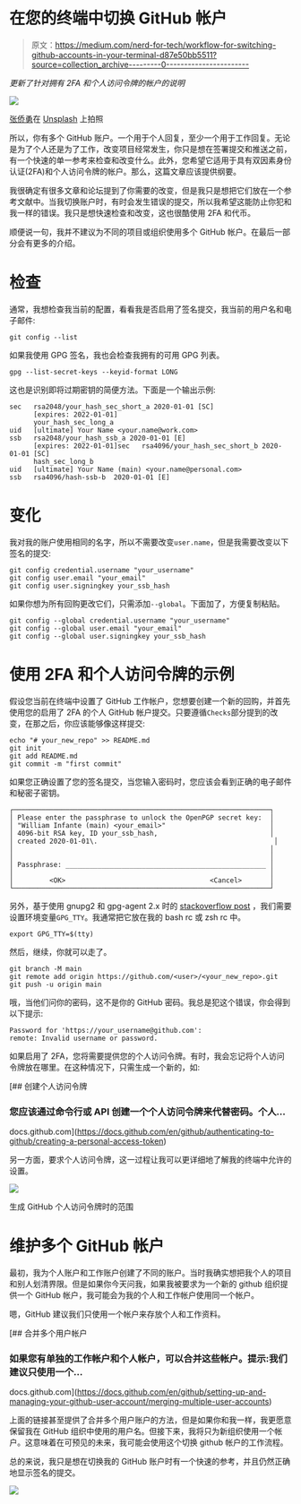 # 在您的终端中切换 GitHub 帐户

> 原文：<https://medium.com/nerd-for-tech/workflow-for-switching-github-accounts-in-your-terminal-d87e50bb5511?source=collection_archive---------0----------------------->

*更新了针对拥有 2FA 和个人访问令牌的帐户的说明*

![](img/c06c1645c9d925775fd8bd1daff153b1.png)

[张侨勇](https://unsplash.com/@yungnoma?utm_source=unsplash&utm_medium=referral&utm_content=creditCopyText)在 [Unsplash](https://unsplash.com/s/photos/switches?utm_source=unsplash&utm_medium=referral&utm_content=creditCopyText) 上拍照

所以，你有多个 GitHub 账户。一个用于个人回复，至少一个用于工作回复。无论是为了个人还是为了工作，改变项目经常发生，你只是想在签署提交和推送之前，有一个快速的单一参考来检查和改变什么。此外，您希望它适用于具有双因素身份认证(2FA)和个人访问令牌的帐户。那么，这篇文章应该提供纲要。

我很确定有很多文章和论坛提到了你需要的改变，但是我只是想把它们放在一个参考文献中。当我切换账户时，有时会发生错误的提交，所以我希望这能防止你犯和我一样的错误。我只是想快速检查和改变，这也很酷使用 2FA 和代币。

顺便说一句，我并不建议为不同的项目或组织使用多个 GitHub 帐户。在最后一部分会有更多的介绍。

# 检查

通常，我想检查我当前的配置，看看我是否启用了签名提交，我当前的用户名和电子邮件:

```
git config --list
```

如果我使用 GPG 签名，我也会检查我拥有的可用 GPG 列表。

```
gpg --list-secret-keys --keyid-format LONG
```

这也是识别即将过期密钥的简便方法。下面是一个输出示例:

```
sec   rsa2048/your_hash_sec_short_a 2020-01-01 [SC]
      [expires: 2022-01-01]
      your_hash_sec_long_a
uid   [ultimate] Your Name <your.name@work.com>
ssb   rsa2048/your_hash_ssb_a 2020-01-01 [E]
      [expires: 2022-01-01]sec   rsa4096/your_hash_sec_short_b 2020-01-01 [SC]
      hash_sec_long_b
uid   [ultimate] Your Name (main) <your.name@personal.com>
ssb   rsa4096/hash-ssb-b  2020-01-01 [E]
```

# 变化

我对我的账户使用相同的名字，所以不需要改变`user.name`，但是我需要改变以下签名的提交:

```
git config credential.username "your_username"
git config user.email "your_email"
git config user.signingkey your_ssb_hash
```

如果你想为所有回购更改它们，只需添加`--global`。下面加了，方便复制粘贴。

```
git config --global credential.username "your_username"
git config --global user.email "your_email"
git config --global user.signingkey your_ssb_hash
```

# 使用 2FA 和个人访问令牌的示例

假设您当前在终端中设置了 GitHub 工作帐户，您想要创建一个新的回购，并首先使用您的启用了 2FA 的个人 GitHub 帐户提交。只要遵循`Checks`部分提到的改变，在那之后，你应该能够像这样提交:

```
echo "# your_new_repo" >> README.md
git init
git add README.md
git commit -m "first commit"
```

如果您正确设置了您的签名提交，当您输入密码时，您应该会看到正确的电子邮件和秘密子密钥。

```
┌────────────────────────────────────────────────────────────────┐
│ Please enter the passphrase to unlock the OpenPGP secret key:  │
│ "William Infante (main) <your_email>"                          │
│ 4096-bit RSA key, ID your_ssb_hash,                            │
│ created 2020-01-01\.                                            │
│                                                                │
│                                                                │
│ Passphrase: __________________________________________________ │
│                                                                │
│         <OK>                                    <Cancel>       │
└────────────────────────────────────────────────────────────────┘
```

另外，基于使用 gnupg2 和 gpg-agent 2.x 时的 [stackoverflow post](https://stackoverflow.com/questions/39494631/gpg-failed-to-sign-the-data-fatal-failed-to-write-commit-object-git-2-10-0) ，我们需要设置环境变量`GPG_TTY`。我通常把它放在我的 bash rc 或 zsh rc 中。

```
export GPG_TTY=$(tty)
```

然后，继续，你就可以走了。

```
git branch -M main
git remote add origin https://github.com/<user>/<your_new_repo>.git
git push -u origin main
```

哦，当他们问你的密码，这不是你的 GitHub 密码。我总是犯这个错误，你会得到以下提示:

```
Password for 'https://your_username@github.com':
remote: Invalid username or password.
```

如果启用了 2FA，您将需要提供您的个人访问令牌。有时，我会忘记将个人访问令牌放在哪里。在这种情况下，只需生成一个新的，如:

[](https://docs.github.com/en/github/authenticating-to-github/creating-a-personal-access-token) [## 创建个人访问令牌

### 您应该通过命令行或 API 创建一个个人访问令牌来代替密码。个人…

docs.github.com](https://docs.github.com/en/github/authenticating-to-github/creating-a-personal-access-token) 

另一方面，要求个人访问令牌，这一过程让我可以更详细地了解我的终端中允许的设置。

![](img/e5fe5d261f1889dd0ce99febee09ea67.png)

生成 GitHub 个人访问令牌时的范围

# 维护多个 GitHub 帐户

最初，我为个人账户和工作账户创建了不同的账户。当时我确实想把我个人的项目和别人划清界限。但是如果你今天问我，如果我被要求为一个新的 github 组织提供一个 GitHub 帐户，我可能会为我的个人和工作帐户使用同一个帐户。

嗯，GitHub 建议我们只使用一个帐户来存放个人和工作资料。

 [## 合并多个用户帐户

### 如果您有单独的工作帐户和个人帐户，可以合并这些帐户。提示:我们建议只使用一个…

docs.github.com](https://docs.github.com/en/github/setting-up-and-managing-your-github-user-account/merging-multiple-user-accounts) 

上面的链接甚至提供了合并多个用户账户的方法，但是如果你和我一样，我更愿意保留我在 GitHub 组织中使用的用户名。但接下来，我将只为新组织使用一个帐户。这意味着在可预见的未来，我可能会使用这个切换 github 帐户的工作流程。

总的来说，我只是想在切换我的 GitHub 账户时有一个快速的参考，并且仍然正确地显示签名的提交。

![](img/14af22d35eda72ab457a7a66da1251d8.png)
